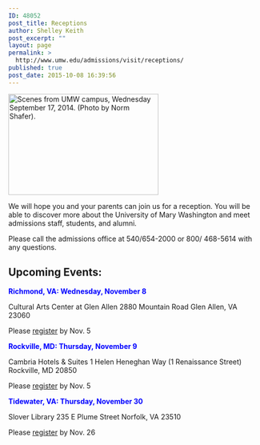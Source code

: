 ```yaml
---
ID: 48052
post_title: Receptions
author: Shelley Keith
post_excerpt: ""
layout: page
permalink: >
  http://www.umw.edu/admissions/visit/receptions/
published: true
post_date: 2015-10-08 16:39:56
---
```

<img class="alignright wp-image-48175 size-medium" src="http://www.umw.edu/admissions/wp-content/uploads/sites/6/2015/10/Monroe-students-300x202.jpg" alt="Scenes from UMW campus, Wednesday September 17, 2014. (Photo by Norm Shafer)." width="300" height="202" />

We will hope you and your parents can join us for a reception. You will be able to discover more about the University of Mary Washington and meet admissions staff, students, and alumni.
<p style="text-align: left">Please call the admissions office at 540/654-2000 or
800/ 468-5614 with any questions.</p>

<h2 style="text-align: left">Upcoming Events:</h2>
<span style="color: #0000ff"><strong>Richmond, VA: Wednesday, November 8</strong></span>

Cultural Arts Center at Glen Allen
2880 Mountain Road
Glen Allen, VA 23060

Please <a href="https://umw.askadmissions.net/Portal/EI/ViewDetails?gid=623577e41f552717f24ace9088883da13ca001">register</a> by Nov. 5

<span style="color: #0000ff"><strong>Rockville, MD: Thursday, November 9</strong></span>

Cambria Hotels &amp; Suites
1 Helen Heneghan Way (1 Renaissance Street)
Rockville, MD 20850

Please <a href="https://umw.askadmissions.net/Portal/EI/ViewDetails?gid=6235774dd71dbf200344348288a65ef05c33a0">register</a> by Nov. 5

<span style="color: #0000ff"><strong>Tidewater, VA: Thursday, November 30</strong></span>

Slover Library
235 E Plume Street
Norfolk, VA 23510

Please <a href="https://umw.askadmissions.net/Portal/EI/ViewDetails?gid=623577eb95ada4935f431391b2a3c4ad3ac222">register</a> by Nov. 26
